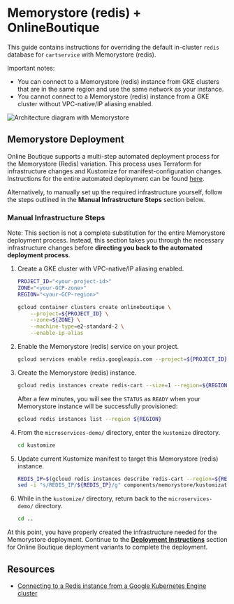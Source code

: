 # Memorystore (redis) + OnlineBoutique

This guide contains instructions for overriding the default in-cluster `redis` database for `cartservice` with Memorystore (redis).

Important notes:
- You can connect to a Memorystore (redis) instance from GKE clusters that are in the same region and use the same network as your instance.
- You cannot connect to a Memorystore (redis) instance from a GKE cluster without VPC-native/IP aliasing enabled.

![Architecture diagram with Memorystore](./img/memorystore.png)

## Memorystore Deployment
Online Boutique supports a multi-step automated deployment process for the Memorystore (Redis) variation. This process uses Terraform for infrastructure changes and Kustomize for manifest-configuration changes. Instructions for the entire automated deployment can be found [here](https://github.com/GoogleCloudPlatform/microservices-demo/blob/readme/kustomize/README.md).

Alternatively, to manually set up the required infrastructure yourself, follow the steps outlined in the **Manual Infrastructure Steps** section below.

### Manual Infrastructure Steps
Note: This section is not a complete substitution for the entire Memorystore deployment process. Instead, this section takes you through the necessary infrastructure changes before **directing you back to the automated deployment process**.

1. Create a GKE cluster with VPC-native/IP aliasing enabled.
    ```sh
    PROJECT_ID="<your-project-id>"
    ZONE="<your-GCP-zone>"
    REGION="<your-GCP-region>"

    gcloud container clusters create onlineboutique \
        --project=${PROJECT_ID} \
        --zone=${ZONE} \
        --machine-type=e2-standard-2 \
        --enable-ip-alias
    ```

1. Enable the Memorystore (redis) service on your project.

    ```sh
    gcloud services enable redis.googleapis.com --project=${PROJECT_ID}
    ```

1. Create the Memorystore (redis) instance. 

    ```sh
    gcloud redis instances create redis-cart --size=1 --region=${REGION} --zone=${ZONE} --redis-version=redis_6_x --project=${PROJECT_ID}
    ```

    After a few minutes, you will see the `STATUS` as `READY` when your Memorystore instance will be successfully provisioned:

    ```sh
    gcloud redis instances list --region ${REGION}
    ```

1. From the `microservices-demo/` directory, enter the `kustomize` directory.
  
    ```sh
    cd kustomize
    ```

1. Update current Kustomize manifest to target this Memorystore (redis) instance.
  
    ```sh
    REDIS_IP=$(gcloud redis instances describe redis-cart --region=${REGION} --format='get(host)')
    sed -i "s/REDIS_IP/${REDIS_IP}/g" components/memorystore/kustomization.yaml
    ```

1. While in the `kustomize/` directory, return back to the `microservices-demo/` directory.

    ```sh
    cd ..
    ```
    
At this point, you have properly created the infrastructure needed for the Memorystore deployment. Continue to the **[Deployment Instructions](https://github.com/GoogleCloudPlatform/microservices-demo/blob/readme/kustomize/README.md#deployment-instructions)** section for Online Boutique deployment variants to complete the deployment.

## Resources

- [Connecting to a Redis instance from a Google Kubernetes Engine cluster](https://cloud.google.com/memorystore/docs/redis/connect-redis-instance-gke)
